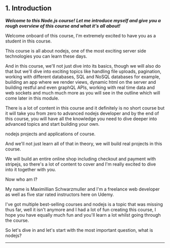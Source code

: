 ## 1. Introduction

<strong><em><p>Welcome to this Node.js course!&nbsp;Let me introduce myself and give you a rough overview of this course and what it's all about!</p></em></strong>

Welcome onboard of this course, I'm extremely excited to have you as a student
in this course. 

This course is all about nodejs, one of the most exciting server side
technologies you can learn these days. 

And in this course, we'll not just dive into its basics, though we will also do
that but we'll dive into exciting topics like handling file uploads, pagination,
working with different databases, SQL and NoSQL databases for example, building
an app where we render views, dynamic html on the server and building restful
and even graphQL APIs, working with real time data and web sockets and much much
more as you will see in the outline which will come later in this module. 

There is a lot of content in this course and it definitely is no short course
but it will take you from zero to advanced nodejs developer and by the end of
this course, you will have all the knowledge you need to dive deeper into
advanced topics and start building your own. 

nodejs projects and applications of course. 

And we'll not just learn all of that in theory, we will build real projects in
this course. 

We will build an entire online shop including checkout and payment with
stripejs, so there's a lot of content to cover and I'm really excited to dive
into it together with you. 

Now who am I? 

My name is Maximillian Schwarzmuller and I'm a freelance web developer as well
as five star rated instructors here on Udemy. 

I've got multiple best-selling courses and nodejs is a topic that was missing
thus far, well it isn't anymore and I had a lot of fun creating this course, I
hope you have equally much fun and you'll learn a lot whilst going through the
course. 

So let's dive in and let's start with the most important question, what is
nodejs? 

---